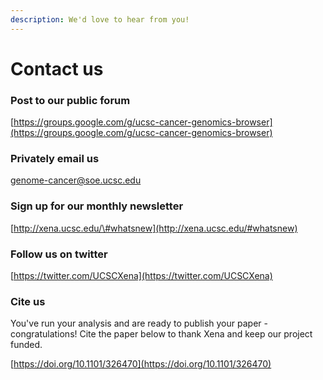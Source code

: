 ```yaml
---
description: We'd love to hear from you!
---
```


# Contact us

### Post to our public forum 

[https://groups.google.com/g/ucsc-cancer-genomics-browser](https://groups.google.com/g/ucsc-cancer-genomics-browser)

### Privately email us

genome-cancer@soe.ucsc.edu

### Sign up for our monthly newsletter

[http://xena.ucsc.edu/\#whatsnew](http://xena.ucsc.edu/#whatsnew)

### Follow us on twitter

[https://twitter.com/UCSCXena](https://twitter.com/UCSCXena)

### Cite us

You've run your analysis and are ready to publish your paper - congratulations! Cite the paper below to thank Xena and keep our project funded.

[https://doi.org/10.1101/326470](https://doi.org/10.1101/326470)



